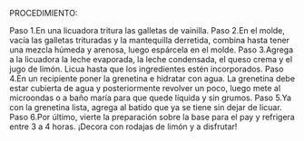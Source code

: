 PROCEDIMIENTO:

Paso 1.En una licuadora tritura las galletas de vainilla.
Paso 2.En el molde, vacía las galletas trituradas y la mantequilla derretida, combina hasta tener una mezcla húmeda y arenosa, luego espárcela en el molde.
Paso 3.Agrega a la licuadora la leche evaporada, la leche condensada, el queso crema y el jugo de limón. Licua hasta que los ingredientes estén incorporados.
Paso 4.En un recipiente poner la grenetina e hidratar con agua. La grenetina debe estar cubierta de agua y posteriormente revolver un poco, luego mete al microondas o a baño maría para que quede líquida y sin grumos.
Paso 5.Ya con la grenetina lista, agrega al batido que ya se tiene sin dejar de licuar.
Paso 6.Por último, vierte la preparación sobre la base para el pay y refrigera entre 3 a 4 horas.
¡Decora con rodajas de limón y a disfrutar!